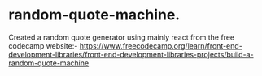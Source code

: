 # random-quote-machine.
Created a random quote generator using mainly react from the free codecamp website:-
https://www.freecodecamp.org/learn/front-end-development-libraries/front-end-development-libraries-projects/build-a-random-quote-machine
